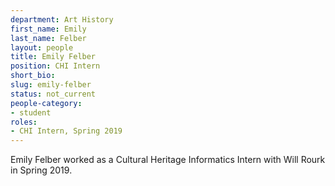 ```yaml
---
department: Art History
first_name: Emily
last_name: Felber
layout: people
title: Emily Felber
position: CHI Intern
short_bio:
slug: emily-felber
status: not_current
people-category:
- student
roles:
- CHI Intern, Spring 2019
---
```

Emily Felber worked as a Cultural Heritage Informatics Intern with Will Rourk in Spring 2019.
